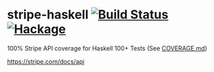 stripe-haskell [![Build Status](http://img.shields.io/travis/dmjio/stripe-haskell.svg?style=flat)](http://img.shields.io/travis/dmjio/stripe-haskell.svg?style=flat) [![Hackage](https://img.shields.io/hackage/v/stripe-haskell.svg?style=flat)](https://hackage.haskell.org/package/stripe-haskell)
========
100% Stripe API coverage for Haskell
100+ Tests (See [COVERAGE.md](https://github.com/dmjio/stripe-haskell/blob/master/COVERAGE.md))

https://stripe.com/docs/api

